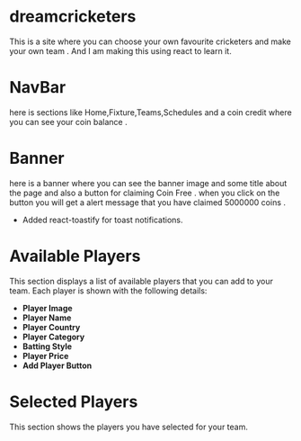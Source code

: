 
# dreamcricketers
This is a site where you can choose your own favourite cricketers and make your own team . And I am making this using react to learn it.

# NavBar

here is sections like Home,Fixture,Teams,Schedules and a coin credit where you can see your coin balance .

# Banner
here is a banner where you can see the banner image and some title about the page and also a button for claiming Coin Free .
when you click on the button you will get a alert message that you have claimed 5000000 coins .

- Added react-toastify for toast notifications.


# Available Players

This section displays a list of available players that you can add to your team. Each player is shown with the following details:

- **Player Image**
- **Player Name**
- **Player Country**
- **Player Category**
- **Batting Style**
- **Player Price**
- **Add Player Button**


# Selected Players

This section shows the players you have selected for your team. 

